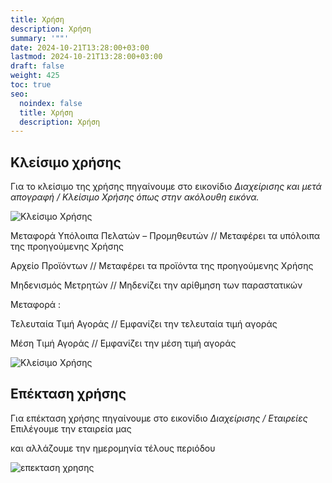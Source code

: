 ```yaml
---
title: Χρήση
description: Χρήση
summary: '""'
date: 2024-10-21T13:28:00+03:00
lastmod: 2024-10-21T13:28:00+03:00
draft: false
weight: 425
toc: true
seo:
  noindex: false
  title: Χρήση
  description: Χρήση
---
```


## Κλείσιμο χρήσης

Για το κλείσιμο της χρήσης πηγαίνουμε στο εικονίδιο _Διαχείρισης και μετά απογραφή / Κλείσιμο Χρήσης όπως στην ακόλουθη εικόνα._

![Κλείσιμο Χρήσης](/images/klisimo.jpg "Κλείσιμο Χρήσης")

Μεταφορά Υπόλοιπα Πελατών – Προμηθευτών // Μεταφέρει τα υπόλοιπα της προηγούμενης Χρήσης

Αρχείο Προϊόντων // Μεταφέρει τα προϊόντα της προηγούμενης Χρήσης

Μηδενισμός Μετρητών // Μηδενίζει την αρίθμηση των παραστατικών

Μεταφορά :

Τελευταία Τιμή Αγοράς // Εμφανίζει την τελευταία τιμή αγοράς

Μέση Τιμή Αγοράς // Εμφανίζει την μέση τιμή αγοράς

![Κλείσιμο Χρήσης](/images/klisimo-xrisis.jpg "Κλείσιμο Χρήσης")

## Επέκταση χρήσης

Για επέκταση χρήσης πηγαίνουμε στο εικονίδιο _Διαχείρισης / Εταιρείες_ Επιλέγουμε την εταιρεία μας

και αλλάζουμε την ημερομηνία τέλους περιόδου

![επεκταση χρησης](/images/epektash-xrisis.jpg "επεκταση χρησης")

